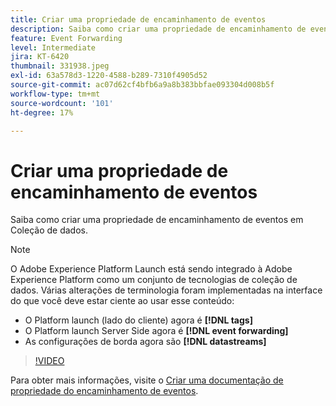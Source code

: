 ```yaml
---
title: Criar uma propriedade de encaminhamento de eventos
description: Saiba como criar uma propriedade de encaminhamento de eventos em Coleção de dados.
feature: Event Forwarding
level: Intermediate
jira: KT-6420
thumbnail: 331938.jpeg
exl-id: 63a578d3-1220-4588-b289-7310f4905d52
source-git-commit: ac07d62cf4bfb6a9a8b383bbfae093304d008b5f
workflow-type: tm+mt
source-wordcount: '101'
ht-degree: 17%

---
```


# Criar uma propriedade de encaminhamento de eventos

Saiba como criar uma propriedade de encaminhamento de eventos em Coleção de dados.

>[!NOTE]
>
>O Adobe Experience Platform Launch está sendo integrado à Adobe Experience Platform como um conjunto de tecnologias de coleção de dados. Várias alterações de terminologia foram implementadas na interface do que você deve estar ciente ao usar esse conteúdo:
>
> * O Platform launch (lado do cliente) agora é **[!DNL tags]**
> * O Platform launch Server Side agora é **[!DNL event forwarding]**
> * As configurações de borda agora são **[!DNL datastreams]**

>[!VIDEO](https://video.tv.adobe.com/v/331938?quality=12&learn=on)

Para obter mais informações, visite o [Criar uma documentação de propriedade do encaminhamento de eventos](https://experienceleague.adobe.com/docs/experience-platform/tags/event-forwarding/getting-started.html#create-an-event-forwarding-property).